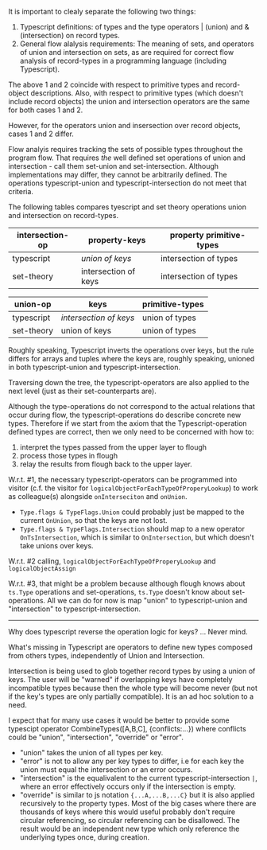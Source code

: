 
It is important to clealy separate the following two things:
1. Typescript definitions:  of types and the type operators | (union) and & (intersection) on record types.
2. General flow alalysis requirements: The meaning of sets, and operators of union and intersection on sets, as are required for correct flow analysis of record-types in a programming language (including Typescript).

The above 1 and 2 coincide with respect to primitive types and record-object descriptions.
Also, with respect to primitive types (which doesn't include record objects) the union and intersection operators are the same for both cases 1 and 2.

However, for the operators union and insersection over record objects, cases 1 and 2 differ.

Flow analyis requires tracking the sets of possible types throughout the program flow.  That requires *the* well defined set operations of union and intersection - call them set-union and set-intersection.  Although implementations may differ, they cannot be arbitrarily defined.  The operations typescript-union and typescript-intersection do not meet that criteria.

The following tables compares tyescript and set theory operations union and intersection on record-types.

| intersection-op | property-keys | property primitive-types |
|---|---|---|
|typescript | *union of keys* | intersection of types |
| set-theory | intersection of keys | intersection of types |

| union-op | keys | primitive-types |
|---|---|---|
|typescript | *intersection of keys* | union of types |
| set-theory | union of keys | union of types |

Roughly speaking, Typescript inverts the operations over keys, but the rule differs for arrays and tuples where the keys are, roughly speaking, unioned in both typescript-union and typescript-intersection.

Traversing down the tree, the typescript-operators are also applied to the next level (just as their set-counterparts are).

Although the type-operations do not correspond to the actual relations that occur during flow,
the typescript-operations do describe concrete new types.
Therefore if we start from the axiom that the Typescript-operation defined types are correct,
then we only need to be concerned with how to:

1. interpret the types passed from the upper layer to flough
2. process those types in flough
3. relay the results from flough back to the upper layer.

W.r.t. #1, the necessary typescript-operators can be programmed into visitor (c.f. the visitor for `logicalObjectForEachTypeOfProperyLookup`) to work as colleague(s) alongside `onInterseciton` and `onUnion`.
- `Type.flags & TypeFlags.Union` could probably just be mapped to the current `OnUnion`, so that the keys are not lost.
- `Type.flags & TypeFlags.Intersection` should map to a new operator `OnTsIntersection`, which is similar to `OnIntersection`, but which doesn't take unions over keys.

W.r.t. #2 calling, `logicalObjectForEachTypeOfProperyLookup` and `logicalObjectAssign`

W.r.t. #3, that might be a problem because although flough knows about `ts.Type` operations and set-operations, `ts.Type` doesn't know about set-operations.
All we can do for now is map "union" to typescript-union and "intersection" to typescript-intersection.

-----

Why does typescript reverse the operation logic for keys? ... Never mind.

What's missing in Typescript are operators to define new types composed from others types, independently of Union and Intersection.

Intersection is being used to glob together record types by using a union of keys.  The user will be "warned" if overlapping keys have completely incompatible types because then the whole type will become never (but not if the key's types are only partially compatible).
It is an ad hoc solution to a need.

I expect that for many use cases it would be  better to provide some typescipt operator CombineTypes([A,B,C], {conflicts:...}) where conflicts could be "union", "intersection", "override" or "error".
- "union" takes the union of all types per key.
- "error" is not to allow any per key types to differ, i.e for each key the union must equal the intersection or an error occurs.
- "intersection" is the equalivalent to the current typescript-intersection `|`, where an error effectively occurs only if the intersection is empty.
- "override" is similar to js notation `{...A,...B,...C}` but it is also applied recursively to the property types.
Most of the big cases where there are thousands of keys where this would useful probably don't require circular referencing, so circular referencing can be disallowed.  The result would be an independent new type which only reference the underlying types once, during creation.  

